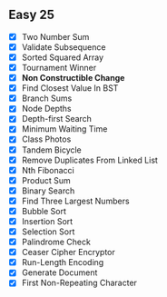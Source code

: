 ## Easy 25

- [x] Two Number Sum
- [x] Validate Subsequence
- [x] Sorted Squared Array
- [x] Tournament Winner
- [x] **Non Constructible Change**
- [x] Find Closest Value In BST
- [x] Branch Sums
- [x] Node Depths
- [x] Depth-first Search
- [x] Minimum Waiting Time
- [x] Class Photos
- [x] Tandem Bicycle
- [x] Remove Duplicates From Linked List
- [x] Nth Fibonacci
- [x] Product Sum
- [x] Binary Search
- [x] Find Three Largest Numbers
- [x] Bubble Sort
- [x] Insertion Sort
- [x] Selection Sort
- [x] Palindrome Check
- [x] Ceaser Cipher Encryptor
- [x] Run-Length Encoding
- [x] Generate Document
- [x] First Non-Repeating Character
